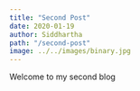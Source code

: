 ```yaml
---
title: "Second Post"
date: 2020-01-19
author: Siddhartha
path: "/second-post"
image: ../../images/binary.jpg
---
```


Welcome to my second blog
